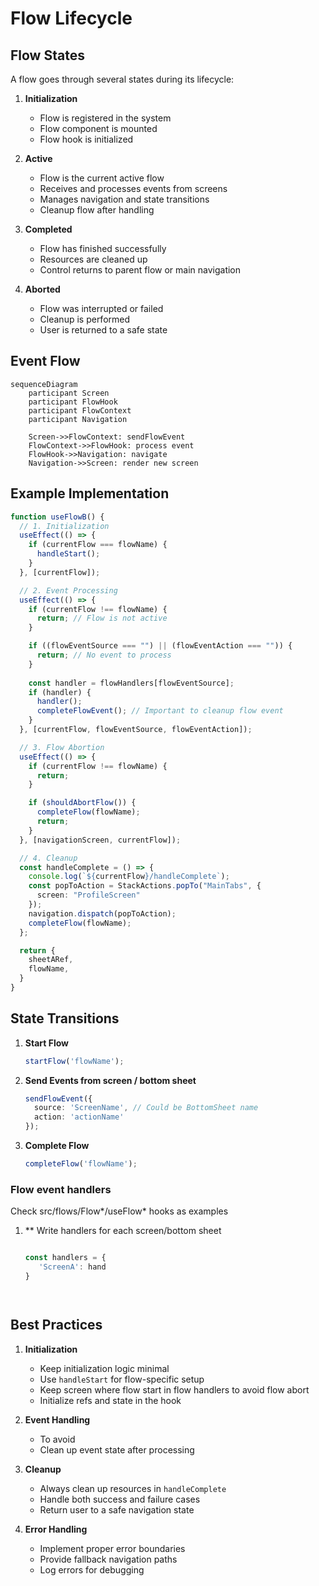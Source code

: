 # Flow Lifecycle

## Flow States

A flow goes through several states during its lifecycle:

1. **Initialization**
   - Flow is registered in the system
   - Flow component is mounted
   - Flow hook is initialized

2. **Active**
   - Flow is the current active flow
   - Receives and processes events from screens
   - Manages navigation and state transitions
   - Cleanup flow after handling

4. **Completed**
   - Flow has finished successfully
   - Resources are cleaned up
   - Control returns to parent flow or main navigation

5. **Aborted**
   - Flow was interrupted or failed
   - Cleanup is performed
   - User is returned to a safe state

## Event Flow

```mermaid
sequenceDiagram
    participant Screen
    participant FlowHook
    participant FlowContext
    participant Navigation

    Screen->>FlowContext: sendFlowEvent
    FlowContext->>FlowHook: process event
    FlowHook->>Navigation: navigate
    Navigation->>Screen: render new screen
```

## Example Implementation

```typescript
function useFlowB() {
  // 1. Initialization
  useEffect(() => {
    if (currentFlow === flowName) {
      handleStart();
    }
  }, [currentFlow]);

  // 2. Event Processing
  useEffect(() => {
    if (currentFlow !== flowName) {
      return; // Flow is not active
    }

    if ((flowEventSource === "") || (flowEventAction === "")) {
      return; // No event to process
    }
    
    const handler = flowHandlers[flowEventSource];
    if (handler) {
      handler();
      completeFlowEvent(); // Important to cleanup flow event
    }
  }, [currentFlow, flowEventSource, flowEventAction]);

  // 3. Flow Abortion
  useEffect(() => {
    if (currentFlow !== flowName) {
      return;
    }

    if (shouldAbortFlow()) {
      completeFlow(flowName);
      return;
    }
  }, [navigationScreen, currentFlow]);

  // 4. Cleanup
  const handleComplete = () => {
    console.log(`${currentFlow}/handleComplete`); 
    const popToAction = StackActions.popTo("MainTabs", { 
      screen: "ProfileScreen"
    });
    navigation.dispatch(popToAction);
    completeFlow(flowName);
  };

  return {
    sheetARef,
    flowName,
  }
}
```

## State Transitions

1. **Start Flow**
   ```typescript
   startFlow('flowName');
   ```

2. **Send Events from screen / bottom sheet**
   ```typescript
   sendFlowEvent({
     source: 'ScreenName', // Could be BottomSheet name
     action: 'actionName'
   });
   ```

3. **Complete Flow**
   ```typescript
   completeFlow('flowName');
   ```

### Flow event handlers

Check src/flows/Flow*/useFlow* hooks as examples

1. ** Write handlers for each  screen/bottom sheet
   ```typescript

   const handlers = {
      'ScreenA': hand
   }




## Best Practices

1. **Initialization**
   - Keep initialization logic minimal
   - Use `handleStart` for flow-specific setup
   - Keep screen where flow start in flow handlers to avoid flow abort
   - Initialize refs and state in the hook

2. **Event Handling**
   - To avoid 
   - Clean up event state after processing

3. **Cleanup**
   - Always clean up resources in `handleComplete`
   - Handle both success and failure cases
   - Return user to a safe navigation state

4. **Error Handling**
   - Implement proper error boundaries
   - Provide fallback navigation paths
   - Log errors for debugging 